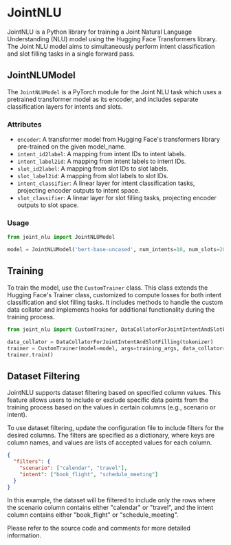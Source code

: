 # JointNLU

JointNLU is a Python library for training a Joint Natural Language Understanding (NLU) model using the Hugging Face Transformers library. The Joint NLU model aims to simultaneously perform intent classification and slot filling tasks in a single forward pass.

## JointNLUModel

The `JointNLUModel` is a PyTorch module for the Joint NLU task which uses a pretrained transformer model as its encoder, and includes separate classification layers for intents and slots.

### Attributes

- `encoder`: A transformer model from Hugging Face's transformers library pre-trained on the given model_name.
- `intent_id2label`: A mapping from intent IDs to intent labels.
- `intent_label2id`: A mapping from intent labels to intent IDs.
- `slot_id2label`: A mapping from slot IDs to slot labels.
- `slot_label2id`: A mapping from slot labels to slot IDs.
- `intent_classifier`: A linear layer for intent classification tasks, projecting encoder outputs to intent space.
- `slot_classifier`: A linear layer for slot filling tasks, projecting encoder outputs to slot space.

### Usage

```python
from joint_nlu import JointNLUModel

model = JointNLUModel('bert-base-uncased', num_intents=10, num_slots=20, intent_id2label, intent_label2id, slot_id2label, slot_label2id)
```

## Training

To train the model, use the `CustomTrainer` class. This class extends the Hugging Face's Trainer class, customized to compute losses for both intent classification and slot filling tasks. It includes methods to handle the custom data collator and implements hooks for additional functionality during the training process.

```python
from joint_nlu import CustomTrainer, DataCollatorForJointIntentAndSlotFilling

data_collator = DataCollatorForJointIntentAndSlotFilling(tokenizer)
trainer = CustomTrainer(model=model, args=training_args, data_collator=data_collator, ...)
trainer.train()
```

## Dataset Filtering

JointNLU supports dataset filtering based on specified column values. This feature allows users to include or exclude specific data points from the training process based on the values in certain columns (e.g., scenario or intent).

To use dataset filtering, update the configuration file to include filters for the desired columns. The filters are specified as a dictionary, where keys are column names, and values are lists of accepted values for each column.

```json
{
  "filters": {
    "scenario": ["calendar", "travel"],
    "intent": ["book_flight", "schedule_meeting"]
  }
}
```

In this example, the dataset will be filtered to include only the rows where the scenario column contains either "calendar" or "travel", and the intent column contains either "book_flight" or "schedule_meeting".

Please refer to the source code and comments for more detailed information.
